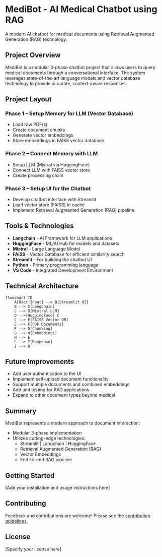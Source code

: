 # MediBot - AI Medical Chatbot using RAG


A modern AI chatbot for medical documents using Retrieval Augmented Generation (RAG) technology.

## Project Overview

MediBot is a modular 3-phase chatbot project that allows users to query medical documents through a conversational interface. The system leverages state-of-the-art language models and vector database technology to provide accurate, context-aware responses.

## Project Layout

### Phase 1 – Setup Memory for LLM (Vector Database)
- Load raw PDF(s)
- Create document chunks
- Generate vector embeddings
- Store embeddings in FAISS vector database

### Phase 2 – Connect Memory with LLM
- Setup LLM (Mistral via HuggingFace)
- Connect LLM with FAISS vector store
- Create processing chain

### Phase 3 – Setup UI for the Chatbot
- Develop chatbot interface with Streamlit
- Load vector store (FAISS) in cache
- Implement Retrieval Augmented Generation (RAG) pipeline

## Tools & Technologies

- **Langchain** - AI Framework for LLM applications
- **HuggingFace** - ML/AI Hub for models and datasets
- **Mistral** - Large Language Model
- **FAISS** - Vector Database for efficient similarity search
- **Streamlit** - For building the chatbot UI
- **Python** - Primary programming language
- **VS Code** - Integrated Development Environment

## Technical Architecture
```mermaid
flowchart TD
    A[User Input] --> B[Streamlit UI]
    B --> C[LangChain]
    C --> D[Mistral LLM]
    D -->|HuggingFace| C
    C --> E[FAISS Vector DB]
    E --> F[PDF Documents]
    F --> G[Chunking]
    G --> H[Embeddings]
    H --> E
    C --> I[Response]
    I --> B
```
## Future Improvements

- Add user authentication to the UI
- Implement self-upload document functionality
- Support multiple documents and combined embeddings
- Add unit testing for RAG applications
- Expand to other document types beyond medical

## Summary

MediBot represents a modern approach to document interaction:
- Modular 3-phase implementation
- Utilizes cutting-edge technologies:
  - Streamlit | Langchain | HuggingFace
  - Retrieval Augmented Generation (RAG)
  - Vector Embeddings
  - End-to-end RAG pipeline

## Getting Started

[Add your installation and usage instructions here]

## Contributing

Feedback and contributions are welcome! Please see the [contribution guidelines](CONTRIBUTING.md).

## License

[Specify your license here]
